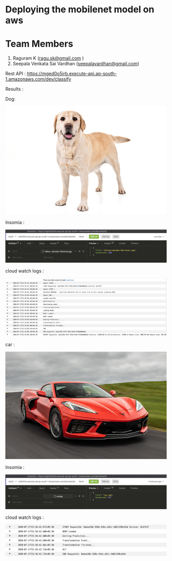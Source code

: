 # Deploying the mobilenet model on aws

# Team Members 

1. Raguram K (ragu.sk@gmail.com ) 
2. Seepala Venkata Sai Vardhan (seepalavardhan@gmail.com)

Rest API : https://mged0o5irb.execute-api.ap-south-1.amazonaws.com/dev/classify


Results : 

Dog:

![](https://github.com/seepala98/EVA4-P2/blob/master/Deployment_aws/Images/Yellow-Labrador-Retriever.jpg)

Insomia : 

![](https://github.com/seepala98/EVA4-P2/blob/master/Deployment_aws/Images/Screenshot%202020-07-17%20at%2010.12.05%20PM.png)

cloud watch logs : 

![](https://github.com/seepala98/EVA4-P2/blob/master/Deployment_aws/Images/Screenshot%202020-07-17%20at%2010.11.37%20PM.png)

car :

![](https://github.com/seepala98/EVA4-P2/blob/master/Deployment_aws/Images/car.jpg)

Insomia :

![](https://github.com/seepala98/EVA4-P2/blob/master/Deployment_aws/Images/Screenshot%202020-07-17%20at%2010.09.22%20PM.png)

cloud watch logs :

![](https://github.com/seepala98/EVA4-P2/blob/master/Deployment_aws/Images/Screenshot%202020-07-17%20at%2010.11.51%20PM.png)

